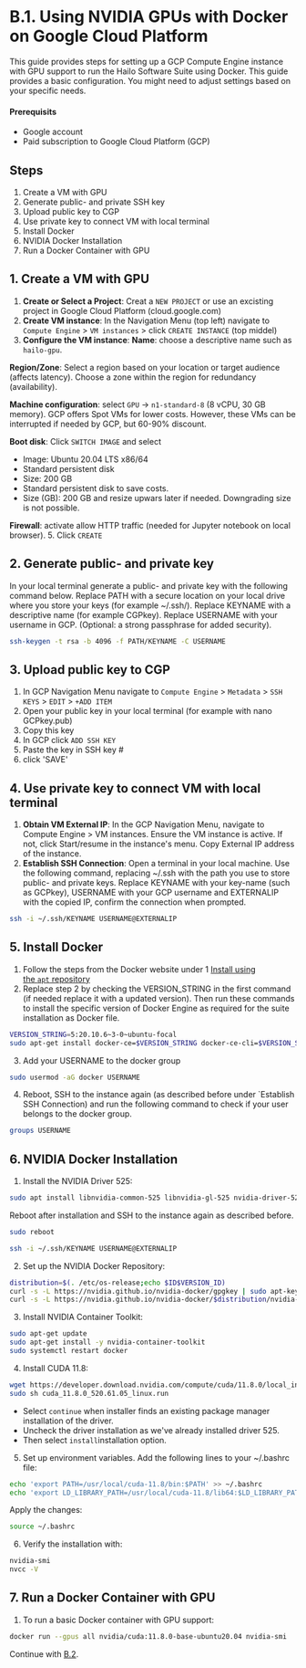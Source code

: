 # B.1. Using NVIDIA GPUs with Docker on Google Cloud Platform

This guide provides steps for setting up a GCP Compute Engine instance with GPU support to run the Hailo Software Suite using Docker. This guide provides a basic configuration. You might need to adjust settings based on your specific needs.

#### Prerequisits
- Google account
- Paid subscription to Google Cloud Platform (GCP)

## Steps
1. Create a VM with GPU
2. Generate public- and private SSH key
3. Upload public key to CGP
4. Use private key to connect VM with local terminal
5. Install Docker
6. NVIDIA Docker Installation
7. Run a Docker Container with GPU

## 1. Create a VM with GPU

1. **Create or Select a Project**: Creat a `NEW PROJECT` or use an excisting project in Google Cloud Platform (cloud.google.com)
2. **Create VM instance**: In the Navigation Menu (top left) navigate to `Compute Engine` > `VM instances` > click `CREATE INSTANCE` (top middel)
3. **Configure the VM instance**: 
**Name**: choose a descriptive name such as `hailo-gpu`.

**Region/Zone**: Select a region based on your location or target audience (affects latency). Choose a zone within the region for redundancy (availability). 

**Machine configuration**: select `GPU` -> `n1-standard-8` (8 vCPU, 30 GB memory). GCP offers Spot VMs for lower costs. However, these VMs can be interrupted if needed by GCP, but 60-90% discount. 

**Boot disk**: 
Click `SWITCH IMAGE` and select
  - Image: Ubuntu 20.04 LTS x86/64
  - Standard persistent disk
  - Size: 200 GB
  - Standard persistent disk to save costs. 
  - Size (GB): 200 GB and resize upwars later if needed. Downgrading size is not possible. 

**Firewall**: activate allow HTTP traffic (needed for Jupyter notebook on local browser).
5. Click `CREATE`

## 2. Generate public- and private key

In your local terminal generate a public- and private key with the following command below. Replace PATH with a secure location on your local drive where you store your keys (for example ~/.ssh/). Replace KEYNAME with a descriptive name (for example CGPkey). Replace USERNAME with your username in GCP. (Optional: a strong passphrase for added security).
```sh
ssh-keygen -t rsa -b 4096 -f PATH/KEYNAME -C USERNAME
```

## 3. Upload public key to CGP

1. In GCP Navigation Menu navigate to `Compute Engine` > `Metadata` > `SSH KEYS` > `EDIT` > `+ADD ITEM`
2. Open your public key in your local terminal (for example with nano GCPkey.pub)
3. Copy this key
4. In GCP click `ADD SSH KEY`
5. Paste the key in SSH key #
6. click 'SAVE'

## 4. Use private key to connect VM with local terminal

1. **Obtain VM External IP**: In the GCP Navigation Menu, navigate to Compute Engine > VM instances. Ensure the VM instance is active. If not, click Start/resume in the instance's menu. Copy External IP address of the instance.
2. **Establish SSH Connection**: Open a terminal in your local machine. Use the following command, replacing ~/.ssh with the path you use to store public- and private keys. Replace KEYNAME with your key-name (such as GCPkey), USERNAME with your GCP username and EXTERNALIP with the copied IP, confirm the connection when prompted.
```sh
ssh -i ~/.ssh/KEYNAME USERNAME@EXTERNALIP
```

## 5. Install Docker

1. Follow the steps from the Docker website under 1 [Install using the `apt` repository](https://docs.docker.com/engine/install/ubuntu/#install-using-the-repository)
2. Replace step 2 by checking the VERSION_STRING in the first command (if needed replace it with a updated version). Then run these commands to install the specific version of Docker Engine as required for the suite installation as Docker file.
```sh
VERSION_STRING=5:20.10.6~3-0~ubuntu-focal
sudo apt-get install docker-ce=$VERSION_STRING docker-ce-cli=$VERSION_STRING containerd.io docker-buildx-plugin docker-compose-plugin
```
3. Add your USERNAME to the docker group
```sh
sudo usermod -aG docker USERNAME
```
4. Reboot, SSH to the instance again (as described before under `Establish SSH Connection) and run the following command to check if your user belongs to the docker group.
```sh
groups USERNAME
```

## 6. NVIDIA Docker Installation

1. Install the NVIDIA Driver 525:

```sh
sudo apt install libnvidia-common-525 libnvidia-gl-525 nvidia-driver-525 -y
```
Reboot after installation and SSH to the instance again as described before.
```sh
sudo reboot
```
```sh
ssh -i ~/.ssh/KEYNAME USERNAME@EXTERNALIP
```

2. Set up the NVIDIA Docker Repository:
```sh
distribution=$(. /etc/os-release;echo $ID$VERSION_ID)
curl -s -L https://nvidia.github.io/nvidia-docker/gpgkey | sudo apt-key add -
curl -s -L https://nvidia.github.io/nvidia-docker/$distribution/nvidia-docker.list | sudo tee /etc/apt/sources.list.d/nvidia-docker.list
```
3. Install NVIDIA Container Toolkit:
```sh
sudo apt-get update
sudo apt-get install -y nvidia-container-toolkit
sudo systemctl restart docker
```
4. Install CUDA 11.8:
```sh
wget https://developer.download.nvidia.com/compute/cuda/11.8.0/local_installers/cuda_11.8.0_520.61.05_linux.run
sudo sh cuda_11.8.0_520.61.05_linux.run
```
- Select `continue` when installer finds an existing package manager installation of the driver.
- Uncheck the driver installation as we've already installed driver 525.
- Then select `install`installation option.
5. Set up environment variables. Add the following lines to your ~/.bashrc file:
```sh
echo 'export PATH=/usr/local/cuda-11.8/bin:$PATH' >> ~/.bashrc
echo 'export LD_LIBRARY_PATH=/usr/local/cuda-11.8/lib64:$LD_LIBRARY_PATH' >> ~/.bashrc
```
Apply the changes:
```sh
source ~/.bashrc
```
6. Verify the installation with:
```sh
nvidia-smi
nvcc -V
```
## 7. Run a Docker Container with GPU

1. To run a basic Docker container with GPU support:
```sh
docker run --gpus all nvidia/cuda:11.8.0-base-ubuntu20.04 nvidia-smi
```
Continue with [B.2](https://github.com/marcory-hub/hailo/blob/main/gcp-vm-gpu-docker-software-suite-installation.md).

